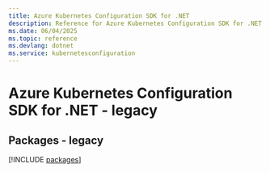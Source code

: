 ```yaml
---
title: Azure Kubernetes Configuration SDK for .NET
description: Reference for Azure Kubernetes Configuration SDK for .NET
ms.date: 06/04/2025
ms.topic: reference
ms.devlang: dotnet
ms.service: kubernetesconfiguration
---
```

# Azure Kubernetes Configuration SDK for .NET - legacy
## Packages - legacy
[!INCLUDE [packages](kubernetes-configuration-index.md)]